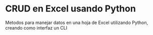 # CRUD en Excel usando Python

Metodos para manejar datos en una hoja de Excel utilizando Python, creando como interfaz un CLI
